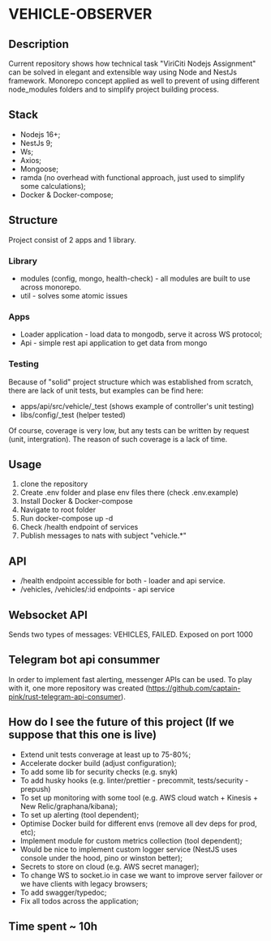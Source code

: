 # VEHICLE-OBSERVER

## Description
Current repository shows how technical task "ViriCiti Nodejs Assignment" can be solved in elegant and extensible way using Node and NestJs framework. Monorepo concept applied as well to prevent of using different node_modules folders and to simplify project building process.

## Stack
- Nodejs 16+;
- NestJs 9;
- Ws;
- Axios;
- Mongoose;
- ramda (no overhead with functional approach, just used to simplify some calculations);
- Docker & Docker-compose;

## Structure
Project consist of 2 apps and 1 library.

### Library
- modules (config, mongo, health-check) - all modules are built to use across monorepo.
- util - solves some atomic issues

### Apps
- Loader application - load data to mongodb, serve it across WS protocol;
- Api - simple rest api application to get data from mongo

### Testing
Because of "solid" project structure which was established from scratch, there are lack of unit tests, but examples can be find here:
- apps/api/src/vehicle/_test (shows example of controller's unit testing)
- libs/config/_test (helper tested)

Of course, coverage is very low, but any tests can be written by request (unit, intergration). The reason of such coverage is a lack of time.

## Usage
1. clone the repository
2. Create .env folder and plase env files there (check .env.example)
3. Install Docker & Docker-compose
4. Navigate to root folder
5. Run docker-compose up -d
6. Check /health endpoint of services
7. Publish messages to nats with subject "vehicle.*"

## API
- /health endpoint accessible for both - loader and api service.
- /vehicles, /vehicles/:id endpoints - api service

## Websocket API
Sends two types of messages: VEHICLES, FAILED. Exposed on port 1000

## Telegram bot api consummer
In order to implement fast alerting, messenger APIs can be used. To play with it, one more repository was created (https://github.com/captain-pink/rust-telegram-api-consumer).


## How do I see the future of this project (If we suppose that this one is live)
- Extend unit tests converage at least up to 75-80%;
- Accelerate docker build (adjust configuration);
- To add some lib for security checks (e.g. snyk)
- To add husky hooks (e.g. linter/prettier - precommit, tests/security - prepush)
- To set up monitoring with some tool (e.g. AWS cloud watch + Kinesis + New Relic/graphana/kibana);
- To set up alerting (tool dependent);
- Optimise Docker build for different envs (remove all dev deps for prod, etc);
- Implement module for custom metrics collection (tool dependent);
- Would be nice to implement custom logger service (NestJS uses console under the hood, pino or winston better);
- Secrets to store on cloud (e.g. AWS secret manager);
- To change WS to socket.io in case we want to improve server failover or we have clients with legacy browsers;
- To add swagger/typedoc;
- Fix all todos across the application;


## Time spent ~ 10h
